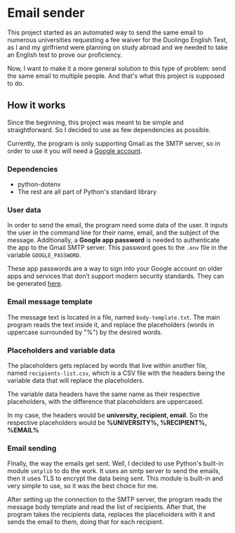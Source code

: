 # Email sender
This project started as an automated way to send the same email to numerous universities requesting a fee waiver for the Duolingo English Test, as I and my girlfriend were planning on study abroad and we needed to take an English test to prove our proficiency.

Now, I want to make it a more general solution to this type of problem: send the same email to multiple people. And that's what this project is supposed to do.

## How it works
Since the beginning, this project was meant to be simple and straightforward. So I decided to use as few dependencies as possible.

Currently, the program is only supporting Gmail as the SMTP server, so in order to use it you will need a [Google account](https://support.google.com/mail/answer/56256).

### Dependencies
- python-dotenv
- The rest are all part of Python's standard library

### User data
In order to send the email, the program need some data of the user. It inputs the user in the command line for their name, email, and the subject of the message. Additionally, a **Google app password** is needed to authenticate the app to the Gmail SMTP server. This password goes to the `.env` file in the variable `GOOGLE_PASSWORD`.

These app passwords are a way to sign into your Google account on older apps and services that don’t support modern security standards. They can be generated [here](https://myaccount.google.com/apppasswords).

### Email message template
The message text is located in a file, named `body-template.txt`. The main program reads the text inside it, and replace the placeholders (words in uppercase surrounded by "%") by the desired words.

### Placeholders and variable data
The placeholders gets replaced by words that live within another file, named `recipients-list.csv`, which is a CSV file with the headers being the variable data that will replace the placeholders.

The variable data headers have the same name as their respective placeholders, with the difference that placeholders are uppercased.

In my case, the headers would be **university, recipient, email**. So the respective placeholders would be **%UNIVERSITY%, %RECIPIENT%, %EMAIL%**

### Email sending
FInally, the way the emails get sent. Well, I decided to use Python's built-in module `smtplib` to do the work. It uses an smtp server to send the emails, then it uses TLS to encrypt the data being sent. This module is built-in and very simple to use, so it was the best choice for me.

After setting up the connection to the SMTP server, the program reads the message body template and read the list of recipients. After that, the program takes the recipients data, replaces the placeholders with it and sends the email to them, doing that for each recipient.
